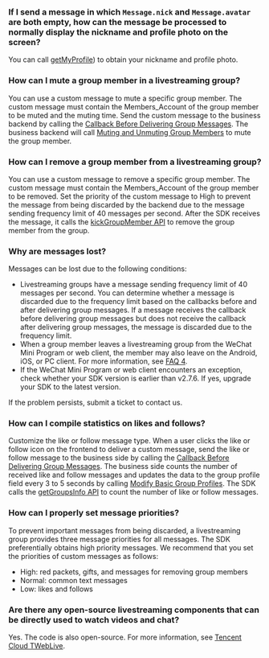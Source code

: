 ### If I send a message in which `Message.nick` and `Message.avatar` are both empty, how can the message be processed to normally display the nickname and profile photo on the screen?

You can call [getMyProfile](https://web.sdk.qcloud.com/im/doc/en/SDK.html#getMyProfile)) to obtain your nickname and profile photo.

### How can I mute a group member in a livestreaming group?

You can use a custom message to mute a specific group member. The custom message must contain the Members_Account of the group member to be muted and the muting time. Send the custom message to the business backend by calling the [Callback Before Delivering Group Messages](https://intl.cloud.tencent.com/document/product/1047/34374). The business backend will call [Muting and Unmuting Group Members](https://intl.cloud.tencent.com/document/product/1047/34951) to mute the group member.

### How can I remove a group member from a livestreaming group?

You can use a custom message to remove a specific group member. The custom message must contain the Members_Account of the group member to be removed. Set the priority of the custom message to High to prevent the message from being discarded by the backend due to the message sending frequency limit of 40 messages per second. After the SDK receives the message, it calls the [kickGroupMember API](https://intl.cloud.tencent.com/document/product/1047/36169) to remove the group member from the group.

### Why are messages lost?

Messages can be lost due to the following conditions:

- Livestreaming groups have a message sending frequency limit of 40 messages per second. You can determine whether a message is discarded due to the frequency limit based on the callbacks before and after delivering group messages. If a message receives the callback before delivering group messages but does not receive the callback after delivering group messages, the message is discarded due to the frequency limit.
- When a group member leaves a livestreaming group from the WeChat Mini Program or web client, the member may also leave on the Android, iOS, or PC client. For more information, see [FAQ 4](#p4).
- If the WeChat Mini Program or web client encounters an exception, check whether your SDK version is earlier than v2.7.6. If yes, upgrade your SDK to the latest version.

If the problem persists, submit a ticket to contact us.

### How can I compile statistics on likes and follows?

Customize the like or follow message type. When a user clicks the like or follow icon on the frontend to deliver a custom message, send the like or follow message to the business side by calling the [Callback Before Delivering Group Messages](https://intl.cloud.tencent.com/document/product/1047/34374). The business side counts the number of received like and follow messages and updates the data to the group profile field every 3 to 5 seconds by calling [Modify Basic Group Profiles](https://intl.cloud.tencent.com/document/product/1047/34962). The SDK calls the [getGroupsInfo API](https://intl.cloud.tencent.com/document/product/1047/36169) to count the number of like or follow messages.

### How can I properly set message priorities?

To prevent important messages from being discarded, a livestreaming group provides three message priorities for all messages. The SDK preferentially obtains high priority messages. We recommend that you set the priorities of custom messages as follows:

- High: red packets, gifts, and messages for removing group members
- Normal: common text messages
- Low: likes and follows

### Are there any open-source livestreaming components that can be directly used to watch videos and chat?

Yes. The code is also open-source. For more information, see [Tencent Cloud TWebLive](https://github.com/tencentyun/TWebLive).
